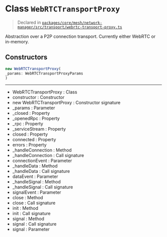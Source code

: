 # Class `WebRTCTransportProxy`
> Declared in [`packages/core/mesh/network-manager/src/transport/webrtc-transport-proxy.ts`](https://github.com/dxos/protocols/blob/main/packages/core/mesh/network-manager/src/transport/webrtc-transport-proxy.ts#L33)

Abstraction over a P2P connection transport. Currently either WebRTC or in-memory.

## Constructors
```ts
new WebRTCTransportProxy(
_params: WebRTCTransportProxyParams
)
```

---
- WebRTCTransportProxy : Class
- constructor : Constructor
- new WebRTCTransportProxy : Constructor signature
- _params : Parameter
- _closed : Property
- _openedRpc : Property
- _rpc : Property
- _serviceStream : Property
- closed : Property
- connected : Property
- errors : Property
- _handleConnection : Method
- _handleConnection : Call signature
- connectionEvent : Parameter
- _handleData : Method
- _handleData : Call signature
- dataEvent : Parameter
- _handleSignal : Method
- _handleSignal : Call signature
- signalEvent : Parameter
- close : Method
- close : Call signature
- init : Method
- init : Call signature
- signal : Method
- signal : Call signature
- signal : Parameter
